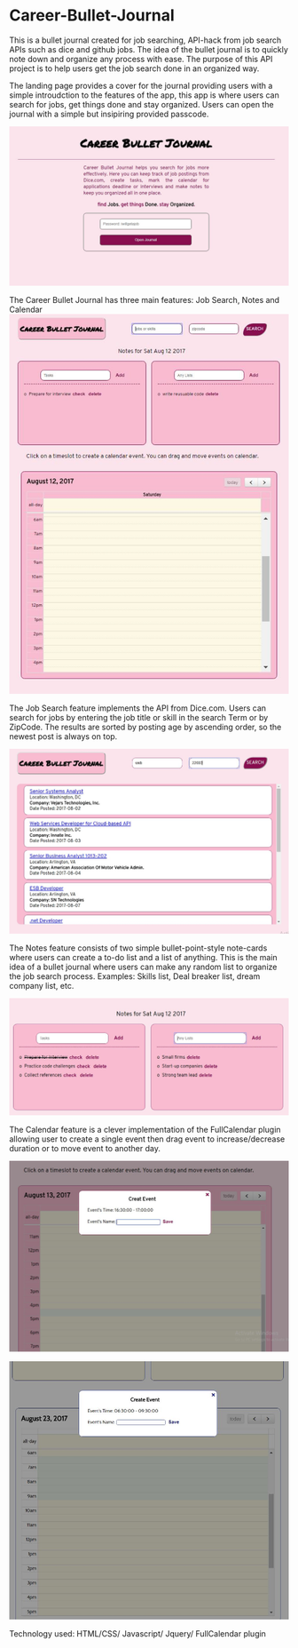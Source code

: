 # Career-Bullet-Journal
This is a bullet journal created for job searching, API-hack from job search APIs such as dice and github jobs.
The idea of the bullet journal is to quickly note down and organize any process with ease. The purpose of this API project is to help users get the job search done in an organized way.

The landing page provides a cover for the journal providing users with a simple introudction to the features of the app, this app is where users can search for jobs, get things done and stay organized. Users can open the journal with a simple but insipiring provided passcode.

![ScreenShot](landing-page.jpg)

The Career Bullet Journal has three main features: Job Search, Notes and Calendar
![ScreenShot](fullscreen-app.jpg)

The Job Search feature implements the API from Dice.com. Users can search for jobs by entering the job title or skill in the search Term or by ZipCode. The results are sorted by posting age by ascending order, so the newest post is always on top. 

![ScreenShot](job-search.jpg)

The Notes feature consists of two simple bullet-point-style note-cards where users can create a to-do list and a list of anything. This is the main idea of a bullet journal where users can make any random list to organize the job search process. Examples: Skills list, Deal breaker list, dream company list, etc. 

![ScreenShot](note-cards.jpg)

The Calendar feature is a clever implementation of the FullCalendar plugin allowing user to create a single event then drag event to increase/decrease duration or to move event to another day.

![ScreenShot](calendar-modal.jpg)

![ScreenShot](calendar.jpg)

Technology used: HTML/CSS/ Javascript/ Jquery/ FullCalendar plugin
